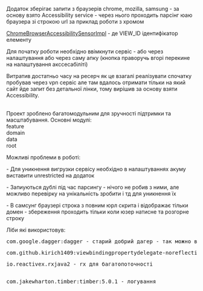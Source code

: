 <p>Додаток зберігає запити з браузерів chrome, mozilla, samsung - за основу взято Accessibility service - через нього проходить парсінг юаю браузера зі строкою url за приклад роботи з хромом</p>
<p><a href="https://github.com/Ksnk-dm/HistoryBrowser/blob/master/data/src/main/java/com/example/data/sensor/browser/ChromeBrowserAccessibilitySensorImpl.kt">ChromeBrowserAccessibilitySensorImpl</a> - де VIEW_ID ідентифікатор елементу</p>
<p>Для початку роботи необхідно ввімкнути сервіс - або через налаштування або через саму апку (кнопка праворучь вгорі перекине на налаштування акссесабіліті)</p>
<p>Витратив достатньо часу на ресерч як це взагалі реалізувати спочатку пробував через vpn сервіс але там вдалось отримати тільки на який сайт йде запит без детальної лінки, тому вирішив за основу взяти Accessibility.</p>
<p><br/>Проект зроблено багатомодульним для зручності підтримки та масштабування. Основні модулі:<br/>feature<br/>domain<br/>data <br/>root</p>
<p>Можливі проблеми в роботі:</p>
<p>- Для уникнення вигрузки сервісу необхідно в налаштуваннях акуму виставити unrestricted на додаток</p>
<p>- Запиуються дублі під час парсингу - нічого не робив з ними, але можливо перевірку на унікальність зробити і тд для уникнення їх</p>
<p>- В самсунг браузері строка з повним юрл скрита і відображає тільки домен - збереження проходить тільки коли юзер натисне та розгорне строку</p>
<p>Ліби які використовув:</p>
<div>
<pre>com.google.dagger:dagger - старий добрий дагер - так можно використовувати по типу koin але даггер дуже зручний в багатомодульних додатках</pre>
<div>
<pre>com.github.kirich1409:viewbindingpropertydelegate-noreflection:1.5.9 - зручна ліба для роботи з viewBinding</pre>
</div>
<div>
<pre>io.reactivex.rxjava2 - rx для багатопоточності<br/><br/></pre>
<div>
<pre>com.jakewharton.timber:timber:5.0.1 - логування</pre>
</div>
</div>
</div>
